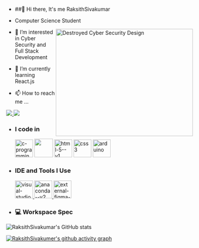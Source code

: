 - ##👋 Hi there, It's me RaksithSivakumar
  
- Computer Science Student 
  
 <img align="right" width="370" height="290" src="https://media.istockphoto.com/id/1338188695/vector/concept-of-destroyed-cyber-security-design.jpg?s=612x612&w=0&k=20&c=E1krfzfSjcr7NsaNiPNN4D4ivbkQViLo3HcRbnq2uyY=" alt="Destroyed Cyber Security Design">
  
- 👀 I’m interested in Cyber Security and Full Stack Development
  
- 🌱 I’m currently learning React.js
  
- 📫 How to reach me ...
  
<a href="https://www.linkedin.com/in/raksith-s-s-2aa49928b/" target="_blank">
    <img src="https://img.shields.io/badge/LinkedIn-0077B5?style=for-the-badge&logo=linkedin&logoColor=white" />
</a>

  <a href="mailto:risivandev@gmail.com">
    <img src="https://img.shields.io/badge/Gmail-D14836?style=for-the-badge&logo=gmail&logoColor=white" />
</a>

  
- ### I code in
  
  <a href="https://en.cppreference.com/w/c/language" target="_blank"><img width="48" height="48" src="https://img.icons8.com/fluency/48/c-programming.png" alt="c-programming"/></a>
  <a href="https://www.python.org/" target="_blank"><img height="50" width="50" src="https://img.icons8.com/color/48/000000/python.png" /></a> <a href="https://www.javatpoint.com/html-tutorial" target="_blank"> 
  <img width="48" height="48" src="https://img.icons8.com/color/48/html-5--v1.png" alt="html-5--v1"/></a>
  <a href="https://www.w3schools.com/css/" target="_blank"><img width="48" height="48" src="https://img.icons8.com/fluency/48/css3.png" alt="css3"/></a>
  <a href="https://docs.arduino.cc/hardware/uno-rev3/" target="_blank"><img width="48" height="48" src="https://img.icons8.com/fluency/48/arduino.png" alt="arduino"/></a>

- ### IDE and Tools I Use
  
    <a href="https://code.visualstudio.com/docs" target="_blank">
    <img width="48" height="48" src="https://img.icons8.com/fluency/48/visual-studio-code-2019.png" alt="visual-studio-code-2019"/>
    </a>
    <a href="https://www.anaconda.com/" target="_blank">
    <img width="48" height="48" src="https://img.icons8.com/fluency/48/anaconda--v2.png" alt="anaconda--v2"/>
    </a>
    <a href="https://www.figma.com/login" target="_blank">
    <img width="48" height="48" src="https://img.icons8.com/external-tal-revivo-color-tal-revivo/24/external-figma-a-better-way-to-design-and-gather-feedback-all-in-one-place-logo-color-tal-revivo.png"       
    alt="external-figma-a-better-way-to-design-and-gather-feedback-all-in-one-place-logo-color-tal-revivo"/>
    </a>


- ### 💻 Workspace Spec

![RaksithSivakumar's GitHub stats](https://github-readme-stats.vercel.app/api?username=RaksithSivakumar&theme=dark&show_icons=true&&hide=issues,contribs)

[![RaksithSivakumer's github activity graph](https://github-readme-activity-graph.vercel.app/graph?username=RaksithSivakumar&bg_color=000000&color=f8f7f7&line=0aff27&point=f8f6f6&area=true&hide_border=true)](https://github.com//github-readme-activity-graph)
